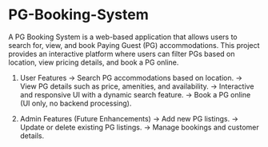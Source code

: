 # PG-Booking-System

A PG Booking System is a web-based application that allows users to search for, view, and book Paying Guest (PG) accommodations. This project provides an interactive platform where users can filter PGs based on location, view pricing details, and book a PG online.

1. User Features
-> Search PG accommodations based on location.
-> View PG details such as price, amenities, and availability.
-> Interactive and responsive UI with a dynamic search feature.
-> Book a PG online (UI only, no backend processing).

2. Admin Features (Future Enhancements)
-> Add new PG listings.
-> Update or delete existing PG listings.
-> Manage bookings and customer details.

